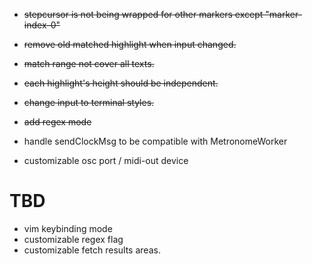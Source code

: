 - ~~stepcursor is not being wrapped for other markers except "marker-index-0"~~
- ~~remove old matched highlight when input changed.~~
- ~~match range not cover all texts.~~
- ~~each highlight's height should be independent.~~
- ~~change input to terminal styles.~~
- ~~add regex mode~~

- handle sendClockMsg to be compatible with MetronomeWorker
- customizable osc port / midi-out device

# TBD
- vim keybinding mode
- customizable regex flag
- customizable fetch results areas.